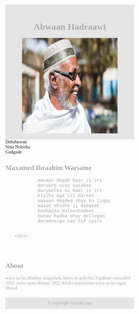 <!DOCTYPE html>
<html>
<head>
<meta name="viewport" content="width=device-width, initial-scale=1.0">
<link rel="stylesheet" href="./responsive.css">
<style>
    * {
    box-sizing: border-box;
    text-decoration: none;
  }
  
  .menu {
    float: left;
    width: 20%;
    text-align: center;
  }
  
  .menu a {
    background-color: #e5e5e5;
    padding: 8px;
    margin-top: 7px;
    display: block;
    width: 100%;
    color: black;
  }
  
  .main {
    float: left;
    width: 60%;
    padding: 0 20px;
  }
  
  .right {
    background-color: #e5e5e5;
    float: left;
    width: 20%;
    padding: 15px;
    margin-top: 7px;
    text-align: center;
  }
  
  @media only screen and (max-width: 620px) {
    /* For mobile phones: */
    .menu, .main, .right {
      width: 100%;
    }
  }
</style>
</head>
<body style="font-family:Verdana;color:#aaaaaa;">

<div style="background-color:#e5e5e5;padding:15px;text-align:center;">
  <h1>Abwaan Hadraawi</h1>
  <img style="height: 300px; width: 300px;" src="./hadraawi.jpg" alt="Abwaan hadraawi">
</div>

<div style="overflow:auto">
  <div class="menu">
    <a href="https://www.youtube.com/watch?v=beMHSzswWUY&ab_channel=HeersareShow">Dabahuwan</a><br>
        <a href="https://www.youtube.com/watch?v=ydfbRMHMyCI&t=1929s&ab_channel=RamaasnewsOnlineTv">Sirta Nolosha</a><br>
        <a href="https://www.youtube.com/watch?v=CFHC_TaQiOU&ab_channel=SomalilandHD">Gudgude</a>
  </div>

  <div class="main">
    <h2>Maxamed Ibraahim Warsame</h2>
    <pre>
            maxaan dogob beer is iri
            daruuro usoo sasabay
            daryeelka ku maal is iri 
            biyihu uga sii dareen 
            waxaan degdeg shay ku liqay
            maxay shishe ii damqeen 
            kashayda dalooshadeen 
            muxuu hadba shay dellegan
            dareensigu soo tuf iyiri

        </pre>
  </div>

  <div class="right">
    <h2>About</h2>
    <p>waxa uu ku dhashay magaalada burco ee gobolka Togdheer sannadklii 1943 ,waxa uuna dhintay 2022 Allaha unaxariisto waxa uu ka tagay dhaxal</p>
  </div>
</div>

<div style="background-color:#e5e5e5;text-align:center;padding:10px;margin-top:7px;">© copyright Garaad.com</div>

</body>
</html>

